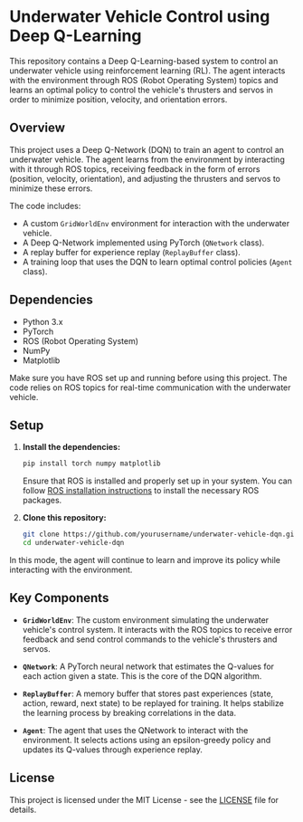 
# Underwater Vehicle Control using Deep Q-Learning

This repository contains a Deep Q-Learning-based system to control an underwater vehicle using reinforcement learning (RL). The agent interacts with the environment through ROS (Robot Operating System) topics and learns an optimal policy to control the vehicle's thrusters and servos in order to minimize position, velocity, and orientation errors.

## Overview

This project uses a Deep Q-Network (DQN) to train an agent to control an underwater vehicle. The agent learns from the environment by interacting with it through ROS topics, receiving feedback in the form of errors (position, velocity, orientation), and adjusting the thrusters and servos to minimize these errors.

The code includes:
- A custom `GridWorldEnv` environment for interaction with the underwater vehicle.
- A Deep Q-Network implemented using PyTorch (`QNetwork` class).
- A replay buffer for experience replay (`ReplayBuffer` class).
- A training loop that uses the DQN to learn optimal control policies (`Agent` class).

## Dependencies

- Python 3.x
- PyTorch
- ROS (Robot Operating System)
- NumPy
- Matplotlib

Make sure you have ROS set up and running before using this project. The code relies on ROS topics for real-time communication with the underwater vehicle.

## Setup

1. **Install the dependencies:**
   ```bash
   pip install torch numpy matplotlib
   ```
   
   Ensure that ROS is installed and properly set up in your system. You can follow [ROS installation instructions](http://wiki.ros.org/ROS/Installation) to install the necessary ROS packages.

2. **Clone this repository:**
   ```bash
   git clone https://github.com/yourusername/underwater-vehicle-dqn.git
   cd underwater-vehicle-dqn
   ```

In this mode, the agent will continue to learn and improve its policy while interacting with the environment.

## Key Components

- **`GridWorldEnv`**: The custom environment simulating the underwater vehicle's control system. It interacts with the ROS topics to receive error feedback and send control commands to the vehicle's thrusters and servos.
  
- **`QNetwork`**: A PyTorch neural network that estimates the Q-values for each action given a state. This is the core of the DQN algorithm.

- **`ReplayBuffer`**: A memory buffer that stores past experiences (state, action, reward, next state) to be replayed for training. It helps stabilize the learning process by breaking correlations in the data.

- **`Agent`**: The agent that uses the QNetwork to interact with the environment. It selects actions using an epsilon-greedy policy and updates its Q-values through experience replay.

## License

This project is licensed under the MIT License - see the [LICENSE](LICENSE) file for details.
